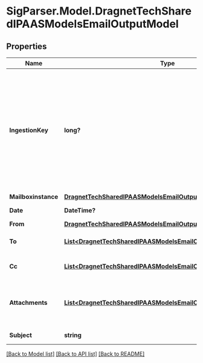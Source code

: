 # SigParser.Model.DragnetTechSharedIPAASModelsEmailOutputModel
## Properties

Name | Type | Description | Notes
------------ | ------------- | ------------- | -------------
**IngestionKey** | **long?** | This should be used to fetch emails with the /api/Emails/Distinct API  When using ingested_after parameter you should save the max ingestion_key value in the response and make the next request with that value in the ingested_after field. | [optional] 
**Mailboxinstance** | [**DragnetTechSharedIPAASModelsEmailOutputModelMailbox**](DragnetTechSharedIPAASModelsEmailOutputModelMailbox.md) |  | [optional] 
**Date** | **DateTime?** | Date and time for the email. | [optional] 
**From** | [**DragnetTechSharedIPAASModelsEmailOutputModelPerson**](DragnetTechSharedIPAASModelsEmailOutputModelPerson.md) |  | [optional] 
**To** | [**List&lt;DragnetTechSharedIPAASModelsEmailOutputModelPerson&gt;**](DragnetTechSharedIPAASModelsEmailOutputModelPerson.md) | People in the \&quot;To\&quot; field | [optional] 
**Cc** | [**List&lt;DragnetTechSharedIPAASModelsEmailOutputModelPerson&gt;**](DragnetTechSharedIPAASModelsEmailOutputModelPerson.md) | People in the \&quot;CC\&quot; field. | [optional] 
**Attachments** | [**List&lt;DragnetTechSharedIPAASModelsEmailOutputModelAttachment&gt;**](DragnetTechSharedIPAASModelsEmailOutputModelAttachment.md) | All of the attachements on this email. Does not include embedded attachments. | [optional] 
**Subject** | **string** | Subject line for the email. | [optional] 

[[Back to Model list]](../README.md#documentation-for-models) [[Back to API list]](../README.md#documentation-for-api-endpoints) [[Back to README]](../README.md)

